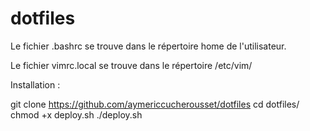# dotfiles

Le fichier .bashrc se trouve dans le répertoire home de l'utilisateur.

Le fichier vimrc.local se trouve dans le répertoire /etc/vim/

Installation :

git clone https://github.com/aymericcucherousset/dotfiles
cd dotfiles/
chmod +x deploy.sh 
./deploy.sh
